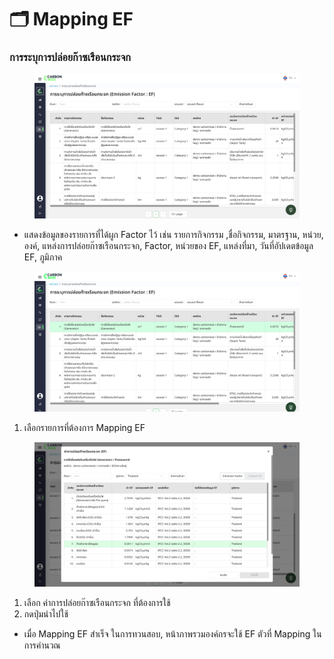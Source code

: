 # 🗂️ Mapping EF

### การระบุการปล่อยก๊าซเรือนกระจก

<figure><img src="../../.gitbook/assets/image (53).png" alt=""><figcaption></figcaption></figure>

* แสดงข้อมูลของรายการที่ได้ผูก Factor ไว้ เช่น รายการกิจกรรม ,ชื่อกิจกรรม, มาตรฐาน, หน่วย, องค์, แหล่งการปล่อยก๊าซเรือนกระจก, Factor, หน่วยของ EF, แหล่งที่มา, วันที่อัปเดตข้อมูล EF,  ภูมิภาค

<figure><img src="../../.gitbook/assets/image (55).png" alt=""><figcaption></figcaption></figure>

1. เลือกรายการที่ต้องการ Mapping EF&#x20;

<figure><img src="../../.gitbook/assets/image (56).png" alt=""><figcaption></figcaption></figure>

1. เลือก ค่าการปล่อยก๊าซเรือนกระจก ที่ต้องการใช้
2. กดปุ่มนำไปใช้

* เมื่อ Mapping EF สำเร็จ ในการทวนสอบ, หน้าภาพรวมองค์กรจะใช้ EF ตัวที่ Mapping ในการคำนวณ
